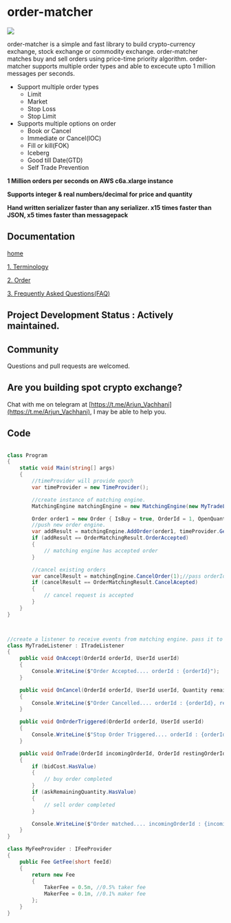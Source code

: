  
# order-matcher

![](https://github.com/ArjunVachhani/order-matcher/workflows/.NET%20Core/badge.svg?branch=master)

order-matcher is a simple and fast library to build crypto-currency exchange, stock exchange or commodity exchange. order-matcher matches buy and sell orders using price-time priority algorithm. order-matcher supports multiple order types and able to excecute upto 1 million messages per seconds.

 - Support multiple order types
	 - Limit 
	 - Market  
	 - Stop Loss
  	 - Stop Limit
  - Supports multiple options on order
	 - Book or Cancel
	 - Immediate or Cancel(IOC) 
	 - Fill or kill(FOK)
	 - Iceberg
	 - Good till Date(GTD) 
  	 - Self Trade Prevention 	
       
**1 Million orders per seconds on AWS c6a.xlarge instance**

**Supports integer & real numbers/decimal for price and quantity**

**Hand written serializer faster than any serializer. x15 times faster than JSON, x5 times faster than messagepack**

## Documentation
[home](https://github.com/ArjunVachhani/order-matcher/wiki)

[1. Terminology](https://github.com/ArjunVachhani/order-matcher/wiki/1.-Terminology)

[2. Order](https://github.com/ArjunVachhani/order-matcher/wiki/2.-Order)

[3. Frequently Asked Questions(FAQ)](https://github.com/ArjunVachhani/order-matcher/wiki/FAQ----Frequently-Asked-Questions)

## Project Development Status : Actively maintained. 

## Community
Questions and pull requests are welcomed. 

## Are you building spot crypto exchange?
Chat with me on telegram at [https://t.me/Arjun_Vachhani](https://t.me/Arjun_Vachhani), I may be able to help you.

## Code
```csharp

class Program
{
    static void Main(string[] args)
    {
        //timeProvider will provide epoch 
        var timeProvider = new TimeProvider();

        //create instance of matching engine.
        MatchingEngine matchingEngine = new MatchingEngine(new MyTradeListener(), new MyFeeProvider(), new Quantity(0.0000_0001m), 8);

        Order order1 = new Order { IsBuy = true, OrderId = 1, OpenQuantity = 0.01m, Price = 69_000 };
        //push new order engine.
        var addResult = matchingEngine.AddOrder(order1, timeProvider.GetSecondsFromEpoch());
        if (addResult == OrderMatchingResult.OrderAccepted)
        {
            // matching engine has accepted order
        }

        //cancel existing orders
        var cancelResult = matchingEngine.CancelOrder(1);//pass orderId to cancel
        if (cancelResult == OrderMatchingResult.CancelAcepted)
        {
            // cancel request is accepted
        }
    }
}



//create a listener to receive events from matching engine. pass it to constructore of MatchingEngine
class MyTradeListener : ITradeListener
{
    public void OnAccept(OrderId orderId, UserId userId)
    {
        Console.WriteLine($"Order Accepted.... orderId : {orderId}");
    }

    public void OnCancel(OrderId orderId, UserId userId, Quantity remainingQuantity, Amount cost, Amount fee, CancelReason cancelReason)
    {
        Console.WriteLine($"Order Cancelled.... orderId : {orderId}, remainingQuantity : {remainingQuantity}, cancelReason : {cancelReason}");
    }

    public void OnOrderTriggered(OrderId orderId, UserId userId)
    {
        Console.WriteLine($"Stop Order Triggered.... orderId : {orderId}");
    }

    public void OnTrade(OrderId incomingOrderId, OrderId restingOrderId, UserId incomingUserId, UserId restingUserId, bool incomingOrderSide, Price matchPrice, Quantity matchQuantiy, Quantity? askRemainingQuantity, Amount? askFee, Amount? bidCost, Amount? bidFee)
    {
        if (bidCost.HasValue)
        {
            // buy order completed
        }
        if (askRemainingQuantity.HasValue)
        {
            // sell order completed
        }

        Console.WriteLine($"Order matched.... incomingOrderId : {incomingOrderId}, restingOrderId : {restingOrderId}, executedQuantity : {matchQuantiy}, exetedPrice : {matchPrice}");
    }
}

class MyFeeProvider : IFeeProvider
{
    public Fee GetFee(short feeId)
    {
        return new Fee
        {
            TakerFee = 0.5m, //0.5% taker fee
            MakerFee = 0.1m, //0.1% maker fee
        };
    }
}
```
